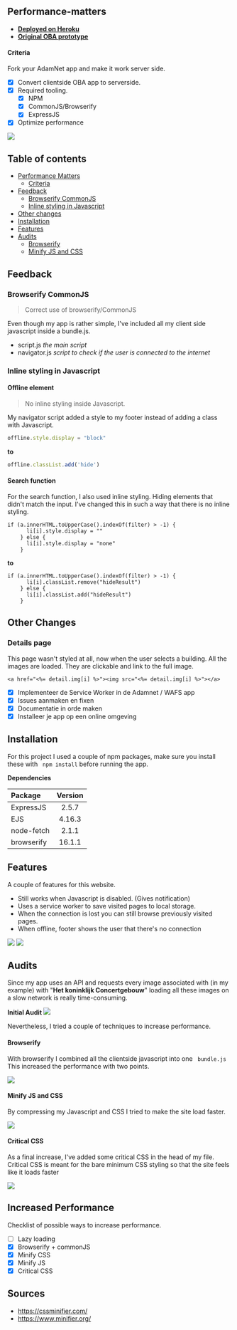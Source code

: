 ## Performance-matters
-  **[Deployed on Heroku](https://amsterdam-buildings.herokuapp.com/)**
-  **[Original OBA prototype](https://oege.ie.hva.nl/~jansenj031/src/)**

#### Criteria
Fork your AdamNet app and make it work server side.

- [x] Convert clientside OBA app to serverside.
- [x] Required tooling.
    - [x] NPM
    - [x] CommonJS/Browserify
    - [x] ExpressJS
- [x] Optimize performance

![](https://github.com/jajan20/performance-matters-server-side/blob/master/assets/a-buildings-preview.png?raw=true)

## Table of contents
- [Performance Matters](#performance-matters)
    - [Criteria](#criteria) 
- [Feedback](#feedback)
    - [Browserify CommonJS](#browserify-commonjs) 
    - [Inline styling in Javascript](#inline-styling-in-javascript)
- [Other changes](#other-changes)
- [Installation](#installation)
- [Features](#features)
- [Audits](#audits)
    - [Browserify](#browserify)
    - [Minify JS and CSS](#minify-js-and-css)

## Feedback
### Browserify CommonJS
> Correct use of browserify/CommonJS

Even though my app is rather simple, I've included all my client side javascript inside a bundle.js.

- script.js *the main script*
- navigator.js *script to check if the user is connected to the internet*

### Inline styling in Javascript
#### Offline element
> No inline styling inside Javascript.

My navigator script added a style to my footer instead of adding a class with Javascript.

``` js
offline.style.display = "block"
```
**to**

``` js
offline.classList.add('hide')
```

#### Search function
For the search function, I also used inline styling. Hiding elements that didn't match the input. I've changed this in such a way that there is no inline styling.

```
if (a.innerHTML.toUpperCase().indexOf(filter) > -1) {
      li[i].style.display = ""
    } else {
      li[i].style.display = "none"
    }
```

**to**

```
if (a.innerHTML.toUpperCase().indexOf(filter) > -1) {
      li[i].classList.remove("hideResult")
    } else {
      li[i].classList.add("hideResult")
    }
```

## Other Changes
### Details page
This page wasn't styled at all, now when the user selects a building. All the images are loaded. They are clickable and link to the full image.

```
<a href="<%= detail.img[i] %>"><img src="<%= detail.img[i] %>"></a>
```



- [x] Implementeer de Service Worker in de Adamnet / WAFS app
- [x] Issues aanmaken en fixen
- [x] Documentatie in orde maken
- [x] Installeer je app op een online omgeving

## Installation
For this project I used a couple of npm packages, make sure you install these with ``` npm install``` before running the app.

**Dependencies**

| Package          | Version  |
|:-------------| :-----:|
| ExpressJS | 2.5.7 |
| EJS      |   4.16.3 |
| node-fetch      |    2.1.1 |
| browserify      |    16.1.1 |

## Features
A couple of features for this website.

- Still works when Javascript is disabled. (Gives notification)
- Uses a service worker to save visited pages to local storage.
- When the connection is lost you can still browse previously visited pages.
- When offline, footer shows the user that there's no connection

![](https://github.com/jajan20/performance-matters-server-side/blob/master/assets/no-js.png?raw=true)
![](https://github.com/jajan20/performance-matters-server-side/blob/master/assets/no-internet.png?raw=true)


## Audits
Since my app uses an API and requests every image associated with (in my example) with "**Het koninklijk Concertgebouw**" loading all these images on a slow network is really time-consuming. 

**Initial Audit**
![](https://github.com/jajan20/performance-matters-server-side/blob/master/assets/audit_01.png?raw=true)

Nevertheless, I tried a couple of techniques to increase performance.

#### Browserify
With browserify I combined all the clientside javascript into one ``` bundle.js``` This increased the performance with two points.

![](https://github.com/jajan20/performance-matters-server-side/blob/master/assets/audit_02.png?raw=true)

#### Minify JS and CSS
By compressing my Javascript and CSS I tried to make the site load faster.

![](https://github.com/jajan20/performance-matters-server-side/blob/master/assets/audit_03.png?raw=true)

#### Critical CSS
As a final increase, I've added some critical CSS in the head of my file. 
Critical CSS is meant for the bare minimum CSS styling so that the site feels like it loads faster

![](https://github.com/jajan20/performance-matters-server-side/blob/master/assets/audit_04.png?raw=true)

## Increased Performance
Checklist of possible ways to increase performance.

- [ ] Lazy loading
- [x] Browserify + commonJS
- [x] Minify CSS
- [x] Minify JS
- [x] Critical CSS

## Sources
- https://cssminifier.com/
- https://www.minifier.org/
